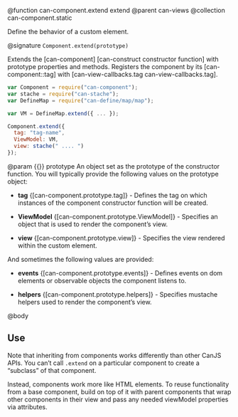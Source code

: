 @function can-component.extend extend
@parent can-views
@collection can-component.static

Define the behavior of a custom element.

@signature `Component.extend(prototype)`

Extends the [can-component] [can-construct constructor function] with prototype
properties and methods.  Registers the component by its [can-component::tag] with
[can-view-callbacks.tag can-view-callbacks.tag].

```js
var Component = require("can-component");
var stache = require("can-stache");
var DefineMap = require("can-define/map/map");

var VM = DefineMap.extend({ ... });

Component.extend({
  tag: "tag-name",
  ViewModel: VM,
  view: stache(" .... ")
});
```

@param {{}} prototype An object set as the prototype of the
constructor function. You will typically provide the following values
on the prototype object:

  - __tag__ {[can-component.prototype.tag]} - Defines the
  tag on which instances of the component constructor function will be
  created.

  - __ViewModel__ {[can-component.prototype.ViewModel]} - Specifies an object
  that is used to render the component’s view.

  - __view__ {[can-component.prototype.view]} - Specifies the view
  rendered within the custom element.

And sometimes the following values are provided:

  - __events__ {[can-component.prototype.events]} - Defines events on
  dom elements or observable objects the component listens to.

  - __helpers__ {[can-component.prototype.helpers]} - Specifies mustache helpers
  used to render the component’s view.



@body


## Use

Note that inheriting from components works differently than other CanJS APIs. You can’t call `.extend` on a particular component to create a “subclass” of that component.

Instead, components work more like HTML elements. To reuse functionality from a base component, build on top of it with parent components that wrap other components in their view and pass any needed viewModel properties via attributes.
